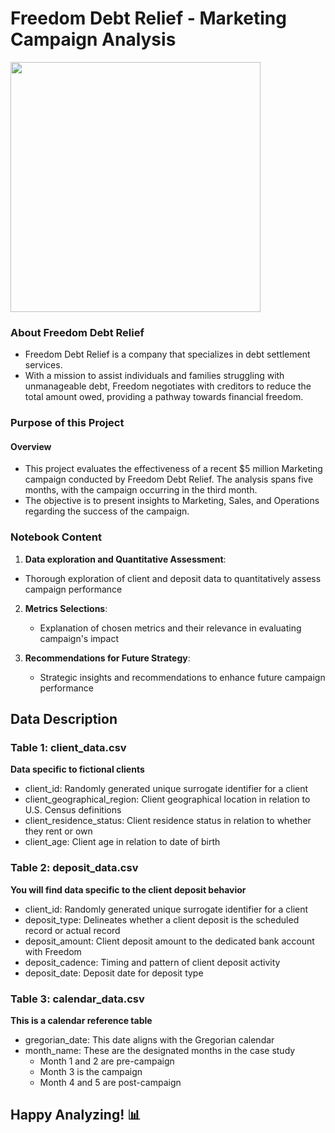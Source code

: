 # Freedom Debt Relief - Marketing Campaign Analysis

<img src="https://media.giphy.com/media/JrXas5ecb4FkwbFpIE/giphy.gif"  width="400" height="400"/>

### About Freedom Debt Relief

+ Freedom Debt Relief is a company that specializes in debt settlement services.
+ With a mission to assist individuals and families struggling with unmanageable debt, Freedom negotiates with creditors to reduce the total amount owed, providing a pathway towards financial freedom.

### Purpose of this Project

#### Overview

+ This project evaluates the effectiveness of a recent $5 million Marketing campaign conducted by Freedom Debt Relief. The analysis spans five months, with the campaign occurring in the third month.
+ The objective is to present insights to Marketing, Sales, and Operations regarding the success of the campaign.

### Notebook Content

1. __Data exploration and Quantitative Assessment__:
  - Thorough exploration of client and deposit data to quantitatively assess campaign performance

2. __Metrics Selections__:
   - Explanation of chosen metrics and their relevance in evaluating campaign's impact

3. __Recommendations for Future Strategy__:
   - Strategic insights and recommendations to enhance future campaign performance
 
## Data Description

### Table 1: client_data.csv

__Data specific to fictional clients__

+ client_id: Randomly generated unique surrogate identifier for a client
+ client_geographical_region: Client geographical location in relation to U.S. Census definitions
+ client_residence_status: Client residence status in relation to whether they rent or own
+ client_age: Client age in relation to date of birth

### Table 2: deposit_data.csv 

__You will find data specific to the client deposit behavior__

+ client_id: Randomly generated unique surrogate identifier for a client
+ deposit_type: Delineates whether a client deposit is the scheduled record or actual record
+ deposit_amount: Client deposit amount to the dedicated bank account with Freedom
+ deposit_cadence: Timing and pattern of client deposit activity
+ deposit_date: Deposit date for deposit type

### Table 3: calendar_data.csv 

__This is a calendar reference table__

+ gregorian_date: This date aligns with the Gregorian calendar
+ month_name: These are the designated months in the case study
  - Month 1 and 2 are pre-campaign
  - Month 3 is the campaign
  - Month 4 and 5 are post-campaign

## Happy Analyzing! 📊
